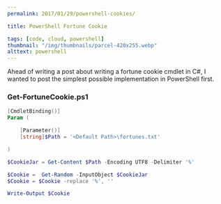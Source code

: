 ```yaml
---
permalink: 2017/01/29/powershell-cookies/

title: PowerShell Fortune Cookie

tags: [code, cloud, powershell]
thumbnail: "/img/thumbnails/parcel-420x255.webp"
alttext: powershell
---
```


Ahead of writing a post about writing a fortune cookie cmdlet in C#, I wanted to
post the simplest possible implementation in PowerShell first.

### Get-FortuneCookie.ps1

```powershell
[CmdletBinding()]
Param (

    [Parameter()]
    [string]$Path = '<Default Path>\fortunes.txt'

)

$CookieJar = Get-Content $Path -Encoding UTF8 -Delimiter '%'

$Cookie =  Get-Random -InputObject $CookieJar
$Cookie = $Cookie -replace '%', ''

Write-Output $Cookie
```
